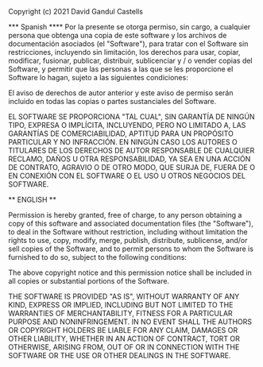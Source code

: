 Copyright (c) 2021 David Gandul Castells

*** Spanish ****
Por la presente se otorga permiso, sin cargo, a cualquier persona que obtenga
una copia de este software y los archivos de documentación asociados (el
"Software"), para tratar con el Software sin restricciones, incluyendo
sin limitación, los derechos para usar, copiar, modificar, fusionar, publicar,
distribuir, sublicenciar y / o vender copias del Software, y
permitir que las personas a las que se les proporcione el Software lo hagan, sujeto a
las siguientes condiciones:

El aviso de derechos de autor anterior y este aviso de permiso serán
incluido en todas las copias o partes sustanciales del Software.

EL SOFTWARE SE PROPORCIONA "TAL CUAL", SIN GARANTÍA DE NINGÚN TIPO,
EXPRESA O IMPLÍCITA, INCLUYENDO, PERO NO LIMITADO A, LAS GARANTÍAS DE
COMERCIABILIDAD, APTITUD PARA UN PROPÓSITO PARTICULAR Y
NO INFRACCIÓN. EN NINGÚN CASO LOS AUTORES O TITULARES DE LOS DERECHOS DE AUTOR
RESPONSABLE DE CUALQUIER RECLAMO, DAÑOS U OTRA RESPONSABILIDAD, YA SEA EN UNA ACCIÓN
DE CONTRATO, AGRAVIO O DE OTRO MODO, QUE SURJA DE, FUERA DE O EN CONEXIÓN
CON EL SOFTWARE O EL USO U OTROS NEGOCIOS DEL SOFTWARE.




** ENGLISH **

Permission is hereby granted, free of charge, to any person obtaining
a copy of this software and associated documentation files (the
"Software"), to deal in the Software without restriction, including
without limitation the rights to use, copy, modify, merge, publish,
distribute, sublicense, and/or sell copies of the Software, and to
permit persons to whom the Software is furnished to do so, subject to
the following conditions:

The above copyright notice and this permission notice shall be
included in all copies or substantial portions of the Software.

THE SOFTWARE IS PROVIDED "AS IS", WITHOUT WARRANTY OF ANY KIND,
EXPRESS OR IMPLIED, INCLUDING BUT NOT LIMITED TO THE WARRANTIES OF
MERCHANTABILITY, FITNESS FOR A PARTICULAR PURPOSE AND
NONINFRINGEMENT. IN NO EVENT SHALL THE AUTHORS OR COPYRIGHT HOLDERS BE
LIABLE FOR ANY CLAIM, DAMAGES OR OTHER LIABILITY, WHETHER IN AN ACTION
OF CONTRACT, TORT OR OTHERWISE, ARISING FROM, OUT OF OR IN CONNECTION
WITH THE SOFTWARE OR THE USE OR OTHER DEALINGS IN THE SOFTWARE.
